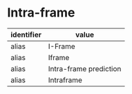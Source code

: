 # Intra-frame
| identifier | value
| --------- | -----
| alias     | I-Frame
| alias     | Iframe
| alias     | Intra-frame prediction
| alias     | Intraframe
